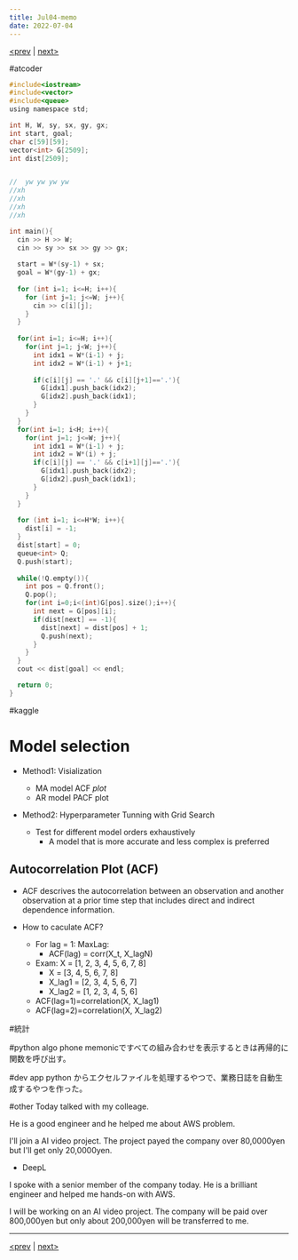 ```yaml
---
title: Jul04-memo 
date: 2022-07-04 
---
```


[<prev](https://idekworks.github.io/TechnicalMemo/2022/07/03/Jul03.html) | [next>](https://idekworks.github.io/TechnicalMemo/2022/07/05/Jul05.html) 

#atcoder
```c
#include<iostream>
#include<vector>
#include<queue>
using namespace std;

int H, W, sy, sx, gy, gx;
int start, goal;
char c[59][59];
vector<int> G[2509];
int dist[2509];


//  yw yw yw yw
//xh
//xh
//xh
//xh

int main(){
  cin >> H >> W;
  cin >> sy >> sx >> gy >> gx;
  
  start = W*(sy-1) + sx;
  goal = W*(gy-1) + gx;
  
  for (int i=1; i<=H; i++){
    for (int j=1; j<=W; j++){
      cin >> c[i][j];
    }
  }
  
  for(int i=1; i<=H; i++){
    for(int j=1; j<W; j++){
      int idx1 = W*(i-1) + j;
      int idx2 = W*(i-1) + j+1;
     
      if(c[i][j] == '.' && c[i][j+1]=='.'){
        G[idx1].push_back(idx2);
        G[idx2].push_back(idx1);
      }
    }
  }
  for(int i=1; i<H; i++){
    for(int j=1; j<=W; j++){
      int idx1 = W*(i-1) + j;
      int idx2 = W*(i) + j;
      if(c[i][j] == '.' && c[i+1][j]=='.'){
        G[idx1].push_back(idx2);
        G[idx2].push_back(idx1);
      }
    }
  }
  
  for (int i=1; i<=H*W; i++){
    dist[i] = -1;
  }
  dist[start] = 0;
  queue<int> Q;
  Q.push(start);
  
  while(!Q.empty()){
    int pos = Q.front();
    Q.pop();
    for(int i=0;i<(int)G[pos].size();i++){
      int next = G[pos][i];
      if(dist[next] == -1){
      	dist[next] = dist[pos] + 1;
        Q.push(next);
      }
    }
  }
  cout << dist[goal] << endl; 

  return 0;
}
```

#kaggle

# Model selection

- Method1: Visialization
    - MA model ACF *plot*
    - AR model PACF plot

- Method2: Hyperparameter Tunning with Grid Search
    - Test for different model orders exhaustively
        - A model that is more accurate and less complex is preferred

## Autocorrelation Plot (ACF)

- ACF descrives the autocorrelation between an observation and another observation at a prior time step that includes direct and indirect dependence information.

- How to caculate ACF?
    - For lag = 1: MaxLag:
        - ACF(lag) = corr(X_t, X_lagN)
    - Exam: X = [1, 2, 3, 4, 5, 6, 7, 8]
        - X = [3, 4, 5, 6, 7, 8]
        - X_lag1 = [2, 3, 4, 5, 6, 7]
        - X_lag2 = [1, 2, 3, 4, 5, 6]
    - ACF(lag=1)=correlation(X, X_lag1)
    - ACF(lag=2)=correlation(X, X_lag2)


#統計



#python algo
phone memonicですべての組み合わせを表示するときは再帰的に関数を呼び出す。


#dev app
python からエクセルファイルを処理するやつで、業務日誌を自動生成するやつを作った。

#other
Today talked with my colleage.

He is a good engineer and he helped me about AWS problem.

I'll join a AI video project. The project payed the company over 80,0000yen but I'll get only 20,0000yen.

- DeepL

I spoke with a senior member of the company today.
He is a brilliant engineer and helped me hands-on with AWS.

I will be working on an AI video project.
The company will be paid over 800,000yen but only about 200,000yen will be transferred to me.


***
[<prev](https://idekworks.github.io/TechnicalMemo/2022/07/03/Jul03.html) | [next>](https://idekworks.github.io/TechnicalMemo/2022/07/05/Jul05.html)

